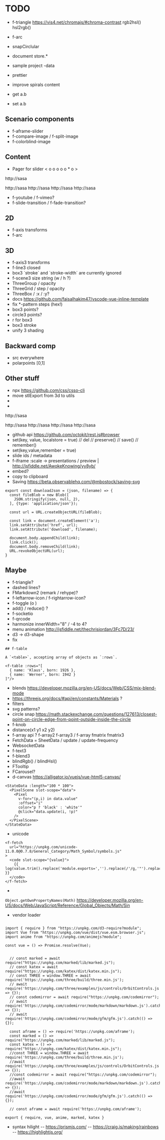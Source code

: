 # TODO

- f-triangle
https://vis4.net/chromajs/#chroma-contrast
rgb2hsl()
hsl2rgb()
- f-arc

- snapCirclular
- document store.*
- sample project -data
- prettier
- improve spirals content
- get a.b
- set a.b

## Scenario components

- f-aframe-slider
- f-compare-image / f-split-image
- f-colorblind-image

## Content

- Pager for slider < o o o o o * o >
<f-image>
  http://sasa
</f-image>

<f-images layout="
1 1 1
2 3 3
">
  http://sasa
  http://sasa
  http://sasa
  http://sasa
</f-images>
- f-youtube / f-vimeo?
- f-slide-transition / f-fade-transition?

## 2D

- f-axis transforms
- f-arc

## 3D

- f-axis3 transforms
- f-line3 closed
- box3 \`stroke\` and \`stroke-width\` are currently ignored
- f-scene3 size string (w / h ?)
- ThreeGroup / opacity
- ThreeGrid / step / opacity
- ThreeBox / :x / :y?
- docs https://github.com/faisalhakim47/vscode-vue-inline-template
- fix *-pattern steps (hex!)
- box3 points?
- circle3 points?
- r for box3
- box3 stroke
- unify 3 shading

## Backward comp

- src everywhere
- polarpoints [0,1]

## Other stuff

- npx https://github.com/css/csso-cli
- move stlExport from 3d to utils
- <f-math inline />
- <f-slider inline />

<f-image>
  http://sasa
</f-image>

<f-images layout="
1 1 1
2 3 3
">
  http://sasa
  http://sasa
  http://sasa
  http://sasa
</f-images>

- github api https://github.com/octokit/rest.js#browser
- set(key, value, localstore = true) // del // preserve() // save() // remember()
- set(key,value,remember = true)
- slide ids / metadata
- f-iframe :scale -> presentations / preview | http://jsfiddle.net/AwokeKnowing/yy8yb/
- embed?
- copy to clipboard
- Saving https://beta.observablehq.com/@mbostock/saving-svg
```
export const downloadJson = (json, filename) => {
  const fileBlob = new Blob([
    JSON.stringify(json, null, 2),
  ], {type: 'application/json'});

  const url = URL.createObjectURL(fileBlob);

  const link = document.createElement('a');
  link.setAttribute('href', url);
  link.setAttribute('download', filename);

  document.body.appendChild(link);
  link.click();
  document.body.removeChild(link);
  URL.revokeObjectURL(url);
}
```

## Maybe

- f-triangle?
- dashed lines?
- FMarkdown2 (remark / rehype)?
- f-leftarrow-icon / f-rightarrow-icon?
- f-toggle (o )
- add() / reduce() ?
- f-socketio
- f-qrcode
- harmonize innerWidth="8" / -4 to 4?
- menu animation http://jsfiddle.net/thechrisjordan/3Fc7D/23/
- d3 -> d3-shape
- fix
```
## f-table

A `<table>`, accepting array of objects as `:rows`.

<f-table :rows="[
  { name: 'Klaus', born: 1926 },
  { name: 'Werner', born: 1942 }
]"/>
```
- blends https://developer.mozilla.org/en-US/docs/Web/CSS/mix-blend-mode
- https://threejs.org/docs/#api/en/constants/Materials ?
- filters
- svg patterns?
- circle snap https://math.stackexchange.com/questions/127613/closest-point-on-circle-edge-from-point-outside-inside-the-circle
- f-knob
- distance(x1 y1 x2 y2)
- f-array api ? f-array2 f-array3 / f-array fmatrix fmatrix3
- FetchData = SheetData / update / update-frequency
- WebsocketData
- f-text3
- f-blend3
- blindRgb() / blindHsl()
- FTooltip
- FCarousel?
- d-canvas https://alligator.io/vuejs/vue-html5-canvas/
```
<StateData :length="100 * 100">
  <PixelScene slot-scope="data">
    <Pixel
      v-for="(p,i) in data.value"
      :offset="i"
      color="p ? 'black' : 'white'"
      @click="data.update(i, !p)"
    />
  </PixelScene>
</StateData>
```
- unicode
```
<f-fetch
  url="https://unpkg.com/unicode-11.0.0@0.7.8/General_Category/Math_Symbol/symbols.js"
>
  <code slot-scope="{value}">
    {{ log(value.trim().replace('module.exports=','').replace(/'/g,'"').replace(/\\/g,'\\')) }}
  </code>
</f-fetch>
```
- 
`Object.getOwnPropertyNames(Math)`
https://developer.mozilla.org/en-US/docs/Web/JavaScript/Reference/Global_Objects/Math/Sin
- vendor loader
```

import { require } from "https://unpkg.com/d3-require?module";
import Vue from "https://unpkg.com/vue/dist/vue.esm.browser.js";
import anime from "https://unpkg.com/animejs?module";

const vue = () => Promise.resolve(Vue);


  // const marked = await require("https://unpkg.com/marked/lib/marked.js");
  // const katex = await require("https://unpkg.com/katex/dist/katex.min.js");
  // const THREE = window.THREE = await require('https://unpkg.com/three/build/three.min.js');
  // await require('https://unpkg.com/three/examples/js/controls/OrbitControls.js').catch(() => {});
  // const codemirror = await require("https://unpkg.com/codemirror");
  // await require('https://unpkg.com/codemirror/mode/markdown/markdown.js').catch(() => {});
  // await require('https://unpkg.com/codemirror/mode/gfm/gfm.js').catch(() => {});

  const aframe = () => require('https://unpkg.com/aframe');
  const marked = () => require("https://unpkg.com/marked/lib/marked.js");
  const katex = () => require("https://unpkg.com/katex/dist/katex.min.js");
  //const THREE = window.THREE = await require('https://unpkg.com/three/build/three.min.js');
  //await require('https://unpkg.com/three/examples/js/controls/OrbitControls.js').catch(() => {});
  //const codemirror = await require("https://unpkg.com/codemirror");
  //await require('https://unpkg.com/codemirror/mode/markdown/markdown.js').catch(() => {});
  //await require('https://unpkg.com/codemirror/mode/gfm/gfm.js').catch(() => {});

  // const aframe = await require('https://unpkg.com/aframe');

export { require, vue, anime, marked, katex }
```
- syntax hilight
-- https://prismjs.com/
-- https://craig.is/making/rainbows
-- https://highlightjs.org/
